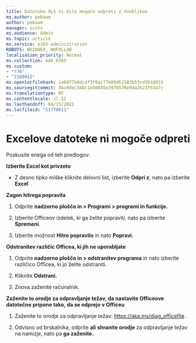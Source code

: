 ```yaml
---
title: Datoteke XLS ni bilo mogoče odpreti z dvoklikom
ms.author: pebaum
author: pebaum
manager: scotv
ms.audience: Admin
ms.topic: article
ms.service: o365-administration
ROBOTS: NOINDEX, NOFOLLOW
localization_priority: Normal
ms.collection: Adm_O365
ms.custom:
- "776"
- "2100015"
ms.openlocfilehash: 1eb977b0dcdf3f0ac77b09d61583b53cd5018031
ms.sourcegitcommit: 8bc60ec34bc1e40685e3976576e04a2623f63a7c
ms.translationtype: MT
ms.contentlocale: sl-SI
ms.lasthandoff: 04/15/2021
ms.locfileid: "51770611"
---
```

# <a name="excel-file-doesnt-open"></a>Excelove datoteke ni mogoče odpreti

Poskusite enega od teh predlogov:

**Izberite Excel kot privzeto**

* Z desno tipko miške kliknite delovni list, izberite **Odpri z**, nato pa izberite **Excel**

**Zagon hitrega popravila**

1. Odprite **nadzorno ploščo in > Programi > programi in funkcije.**

2. Izberite Officeov izdelek, ki ga želite popraviti, nato pa izberite **Spremeni**.

3. Izberite možnost **Hitro popravilo** in nato **Popravi.**

**Odstranitev različic Officea, ki jih ne uporabljate**

1. Odprite **nadzorno ploščo in > odstranitev programa** in nato izberite različico Officea, ki jo želite odstraniti.

2. Kliknite **Odstrani.**

3. Znova zaženite računalnik.

**Zaženite to orodje za odpravljanje težav, da nastavite Officeove datotečne pripone tako, da se odprejo v Officeu**

1. Zaženite to orodje za odpravljanje težav: https://aka.ms/diag_officefile .

2. Odvisno od brskalnika, odprite **ali** **shranite orodje** za odpravljanje težav na namizje, nato pa **ga zaženite.**
